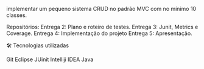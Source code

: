 implementar um pequeno sistema CRUD no padrão MVC com no mínimo 10 classes. 

Repositórios: 
 Entrega 2: Plano e roteiro de testes.
 Entrega 3: Junit, Metrics e Coverage.
 Entrega 4: Implementação do projeto
 Entrega 5: Apresentação.
 
🛠 Tecnologias utilizadas

Git
Eclipse
JUinit
Intelliji IDEA
Java
